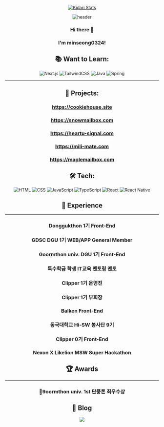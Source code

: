 
<div align="center">

[![Kidari Stats](https://kidari.site/api/stat?nickname=minseong0324)](https://kidari.site/minseong0324)

![header](https://capsule-render.vercel.app/api?type=wave&color=auto&height=300&section=header&text=minseong0324%20&fontSize=90)

### Hi there 👋
### I'm minseong0324! 

## 📚 Want to Learn:
![Next.js](https://img.shields.io/badge/Next.js-000000?style=for-the-badge&logo=next.js&logoColor=white)
![TailwindCSS](https://img.shields.io/badge/TailwindCSS-38B2AC?style=for-the-badge&logo=tailwind-css&logoColor=white)
![Java](https://img.shields.io/badge/Java-007396?style=for-the-badge&logo=java&logoColor=white)
![Spring](https://img.shields.io/badge/Spring-6DB33F?style=for-the-badge&logo=spring&logoColor=white)


---

## 🚀 Projects:

### https://cookiehouse.site
### https://snowmailbox.com
### https://heartu-signal.com
### https://mili-mate.com
### https://maplemailbox.com


## 🛠️ Tech:
![HTML](https://img.shields.io/badge/HTML5-E34F26?style=for-the-badge&logo=html5&logoColor=white)
![CSS](https://img.shields.io/badge/CSS3-1572B6?style=for-the-badge&logo=css3&logoColor=white)
![JavaScript](https://img.shields.io/badge/JavaScript-F7DF1E?style=for-the-badge&logo=javascript&logoColor=black)
![TypeScript](https://img.shields.io/badge/TypeScript-007ACC?style=for-the-badge&logo=typescript&logoColor=white)
![React](https://img.shields.io/badge/React-20232A?style=for-the-badge&logo=react&logoColor=61DAFB)
![React Native](https://img.shields.io/badge/React_Native-20232A?style=for-the-badge&logo=react&logoColor=61DAFB)


## 🌿 Experience
---
### Donggukthon 1기 Front-End
### GDSC DGU 1기 WEB/APP General Member
### Goormthon univ. DGU 1기 Front-End
### 특수학급 학생 IT교육 멘토링 멘토
### Clipper 1기 운영진
### Clipper 1기 부회장
### Balken Front-End
### 동국대학교 Hi-SW 봉사단 9기
### Clipper 0기 Front-End
### Nexon X Likelion MSW Super Hackathon

## 🏆 Awards
---
### 9oormthon univ. 1st 단풍톤 최우수상

## 👋  Blog
<a href="https://velog.io/@kwan0324"><img src="https://img.shields.io/badge/Velog-3DDC84?style=flat-square&logo=Blogger&logoColor=white"/></a>

</div>

